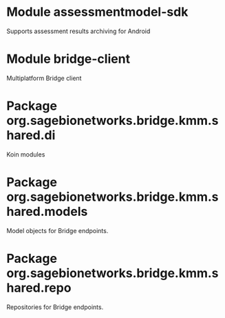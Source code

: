 # Module assessmentmodel-sdk
Supports assessment results archiving for Android

# Module bridge-client
Multiplatform Bridge client

# Package org.sagebionetworks.bridge.kmm.shared.di
Koin modules

# Package org.sagebionetworks.bridge.kmm.shared.models
Model objects for Bridge endpoints.

# Package org.sagebionetworks.bridge.kmm.shared.repo
Repositories for Bridge endpoints.
